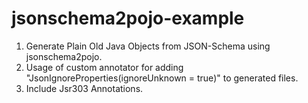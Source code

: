 # jsonschema2pojo-example

1. Generate Plain Old Java Objects from JSON-Schema using jsonschema2pojo.
2. Usage of custom annotator for adding "JsonIgnoreProperties(ignoreUnknown = true)" to generated files.
3. Include Jsr303 Annotations.
